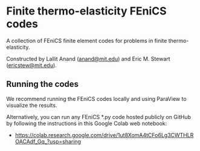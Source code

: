 # Finite thermo-elasticity FEniCS codes
A collection of FEniCS finite element codes for problems in finite thermo-elasticity.

Constructed by Lallit Anand (anand@mit.edu) and Eric M. Stewart (ericstew@mit.edu).

## Running the codes

We recommend running the FEniCS codes locally and using ParaView to visualize the results.

Alternatively, you can run any FEniCS *.py code hosted publicly on GitHub by following the instructions in this Google Colab web notebook:
 - https://colab.research.google.com/drive/1ut8XomA4tCFo6Lg3CWTHLROACAdf_Gq_?usp=sharing
